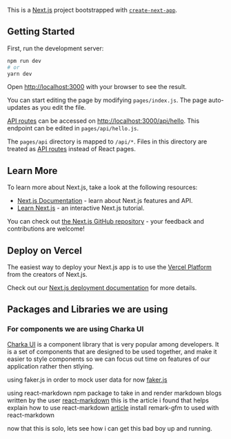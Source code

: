 This is a [Next.js](https://nextjs.org/) project bootstrapped with [`create-next-app`](https://github.com/vercel/next.js/tree/canary/packages/create-next-app).

## Getting Started

First, run the development server:

```bash
npm run dev
# or
yarn dev
```

Open [http://localhost:3000](http://localhost:3000) with your browser to see the result.

You can start editing the page by modifying `pages/index.js`. The page auto-updates as you edit the file.

[API routes](https://nextjs.org/docs/api-routes/introduction) can be accessed on [http://localhost:3000/api/hello](http://localhost:3000/api/hello). This endpoint can be edited in `pages/api/hello.js`.

The `pages/api` directory is mapped to `/api/*`. Files in this directory are treated as [API routes](https://nextjs.org/docs/api-routes/introduction) instead of React pages.

## Learn More

To learn more about Next.js, take a look at the following resources:

- [Next.js Documentation](https://nextjs.org/docs) - learn about Next.js features and API.
- [Learn Next.js](https://nextjs.org/learn) - an interactive Next.js tutorial.

You can check out [the Next.js GitHub repository](https://github.com/vercel/next.js/) - your feedback and contributions are welcome!

## Deploy on Vercel

The easiest way to deploy your Next.js app is to use the [Vercel Platform](https://vercel.com/new?utm_medium=default-template&filter=next.js&utm_source=create-next-app&utm_campaign=create-next-app-readme) from the creators of Next.js.

Check out our [Next.js deployment documentation](https://nextjs.org/docs/deployment) for more details.

## Packages and Libraries we are using 

### For components we are using Charka UI

[Charka UI](https://chakra-ui.com/)
is a component library that is very popular among
developers. It is a set of components that are designed to be
used together, and make it easier to style components so we
can focus out time on features of our application rather then
stlying.

using faker.js in order to mock user data for now [faker.js](https://www.npmjs.com/package/faker/v/5.5.3)

using react-markdown npm package to take in and render markdown blogs written by
the user 
[react-markdown](https://www.npmjs.com/package/react-markdown)
this is the article i found that helps explain how to use react-markdown
[article](https://medium.com/@ipenywis/create-a-react-markdown-editor-hooks-context-89e67f9f49f3)
install remark-gfm to used with react-markdown


now that this is solo, lets see how i can get this bad boy up and running.